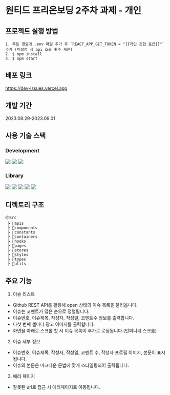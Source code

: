 # 원티드 프리온보딩 2주차 과제 - 개인

## 프로젝트 실행 방법

```
1. 루트 경로에 .env 파일 추가 후 `REACT_APP_GIT_TOKEN = "{{개인 깃헙 토큰}}"` 추가 (미설정 시 api 호출 횟수 제한)
2. $ npm install
3. $ npm start
```

## 배포 링크

https://dev-issues.vercel.app

## 개발 기간

2023.08.29-2023.09.01

## 사용 기술 스택

### Development

<img src="https://img.shields.io/badge/JavaScript-F7DF1E?style=for-the-badge&logo=Javascript&logoColor=white"> <img src="https://img.shields.io/badge/TypeScript-3178C6?style=for-the-badge&logo=TypeScript&logoColor=white">
<img src="https://img.shields.io/badge/React-61DAFB?style=for-the-badge&logo=React&logoColor=white">

### Library

<img src="https://img.shields.io/badge/styled%20components-DB7093?style=for-the-badge&logo=styledcomponents&logoColor=white"> <img src="https://img.shields.io/badge/Axios-DA291C?style=for-the-badge&logo=axios&logoColor=white"> <img src="https://img.shields.io/badge/Recoil-3578E5?style=for-the-badge&logo=Recoil&logoColor=white">
<img src="https://img.shields.io/badge/React%20markdown%20preview-000000?style=for-the-badge&logo=Markdown&logoColor=white"> <img src="https://img.shields.io/badge/React Router Dom-3178C6?style=for-the-badge&logo=&logoColor=white">

## 디렉토리 구조

```
📦src
 ┣ 📂apis
 ┣ 📂components
 ┣ 📂constants
 ┣ 📂containers
 ┣ 📂hooks
 ┣ 📂pages
 ┣ 📂stores
 ┣ 📂styles
 ┣ 📂types
 ┣ 📂utils
```

## 주요 기능

1. 이슈 리스트

- Github REST API를 활용해 open 상태의 이슈 목록을 불러옵니다.
- 이슈는 코멘트가 많은 순으로 정렬됩니다.
- 이슈번호, 이슈제목, 작성자, 작성일, 코멘트수 정보를 출력합니다.
- 다섯 번째 셀마다 광고 이미지를 출력합니다.
- 화면을 아래로 스크롤 할 시 이슈 목록이 추가로 로딩됩니다.(인피니티 스크롤)

2. 이슈 세부 정보

- 이슈번호, 이슈제목, 작성자, 작성일, 코멘트 수, 작성자 프로필 이미지, 본문이 표시됩니다.
- 이슈의 본문은 마크다운 문법에 맞게 스타일링되어 출력됩니다.

3. 에러 페이지

- 잘못된 url로 접근 시 에러페이지로 이동됩니다.

